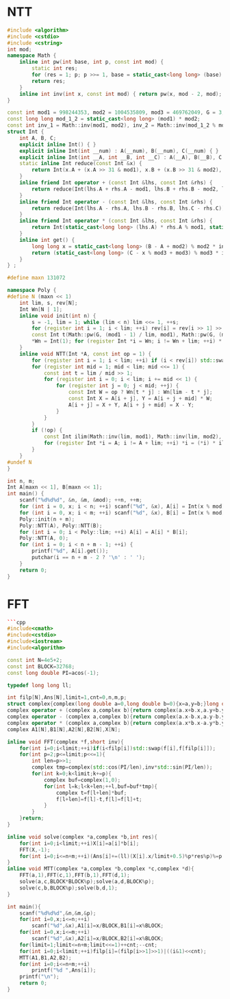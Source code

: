 # NTT
```c++
#include <algorithm>
#include <cstdio>
#include <cstring>
int mod;
namespace Math {
	inline int pw(int base, int p, const int mod) {
		static int res;
		for (res = 1; p; p >>= 1, base = static_cast<long long> (base) * base % mod) if (p & 1) res = static_cast<long long> (res) * base % mod;
		return res;
	}
	inline int inv(int x, const int mod) { return pw(x, mod - 2, mod); }
}

const int mod1 = 998244353, mod2 = 1004535809, mod3 = 469762049, G = 3;
const long long mod_1_2 = static_cast<long long> (mod1) * mod2;
const int inv_1 = Math::inv(mod1, mod2), inv_2 = Math::inv(mod_1_2 % mod3, mod3);
struct Int {
	int A, B, C;
	explicit inline Int() { }
	explicit inline Int(int __num) : A(__num), B(__num), C(__num) { }
	explicit inline Int(int __A, int __B, int __C) : A(__A), B(__B), C(__C) { }
	static inline Int reduce(const Int &x) {
		return Int(x.A + (x.A >> 31 & mod1), x.B + (x.B >> 31 & mod2), x.C + (x.C >> 31 & mod3));
	}
	inline friend Int operator + (const Int &lhs, const Int &rhs) {
		return reduce(Int(lhs.A + rhs.A - mod1, lhs.B + rhs.B - mod2, lhs.C + rhs.C - mod3));
	}
	inline friend Int operator - (const Int &lhs, const Int &rhs) {
		return reduce(Int(lhs.A - rhs.A, lhs.B - rhs.B, lhs.C - rhs.C));
	}
	inline friend Int operator * (const Int &lhs, const Int &rhs) {
		return Int(static_cast<long long> (lhs.A) * rhs.A % mod1, static_cast<long long> (lhs.B) * rhs.B % mod2, static_cast<long long> (lhs.C) * rhs.C % mod3);
	}
	inline int get() {
		long long x = static_cast<long long> (B - A + mod2) % mod2 * inv_1 % mod2 * mod1 + A;
		return (static_cast<long long> (C - x % mod3 + mod3) % mod3 * inv_2 % mod3 * (mod_1_2 % mod) % mod + x) % mod;
	}
} ;

#define maxn 131072

namespace Poly {
#define N (maxn << 1)
	int lim, s, rev[N];
	Int Wn[N | 1];
	inline void init(int n) {
		s = -1, lim = 1; while (lim < n) lim <<= 1, ++s;
		for (register int i = 1; i < lim; ++i) rev[i] = rev[i >> 1] >> 1 | (i & 1) << s;
		const Int t(Math::pw(G, (mod1 - 1) / lim, mod1), Math::pw(G, (mod2 - 1) / lim, mod2), Math::pw(G, (mod3 - 1) / lim, mod3));
		*Wn = Int(1); for (register Int *i = Wn; i != Wn + lim; ++i) *(i + 1) = *i * t;
	}
	inline void NTT(Int *A, const int op = 1) {
		for (register int i = 1; i < lim; ++i) if (i < rev[i]) std::swap(A[i], A[rev[i]]);
		for (register int mid = 1; mid < lim; mid <<= 1) {
			const int t = lim / mid >> 1;
			for (register int i = 0; i < lim; i += mid << 1) {
				for (register int j = 0; j < mid; ++j) {
					const Int W = op ? Wn[t * j] : Wn[lim - t * j];
					const Int X = A[i + j], Y = A[i + j + mid] * W;
					A[i + j] = X + Y, A[i + j + mid] = X - Y;
				}
			}
		}
		if (!op) {
			const Int ilim(Math::inv(lim, mod1), Math::inv(lim, mod2), Math::inv(lim, mod3));
			for (register Int *i = A; i != A + lim; ++i) *i = (*i) * ilim;
		}
	}
#undef N
}

int n, m;
Int A[maxn << 1], B[maxn << 1];
int main() {
	scanf("%d%d%d", &n, &m, &mod); ++n, ++m;
	for (int i = 0, x; i < n; ++i) scanf("%d", &x), A[i] = Int(x % mod);
	for (int i = 0, x; i < m; ++i) scanf("%d", &x), B[i] = Int(x % mod);
	Poly::init(n + m);
	Poly::NTT(A), Poly::NTT(B);
	for (int i = 0; i < Poly::lim; ++i) A[i] = A[i] * B[i];
	Poly::NTT(A, 0);
	for (int i = 0; i < n + m - 1; ++i) {
		printf("%d", A[i].get());
		putchar(i == n + m - 2 ? '\n' : ' ');
	}
	return 0;
}
```

# FFT
```c++
```cpp
#include<cmath>
#include<cstdio>
#include<iostream>
#include<algorithm>

const int N=4e5+2;
const int BLOCK=32768;
const long double PI=acos(-1);

typedef long long ll;

int filp[N],Ans[N],limit=1,cnt=0,n,m,p;
struct complex{complex(long double a=0,long double b=0){x=a,y=b;}long double x,y;};
complex operator + (complex a,complex b){return complex(a.x+b.x,a.y+b.y);}
complex operator - (complex a,complex b){return complex(a.x-b.x,a.y-b.y);}
complex operator * (complex a,complex b){return complex(a.x*b.x-a.y*b.y,a.x*b.y+a.y*b.x);}
complex A1[N],B1[N],A2[N],B2[N],X[N];

inline void FFT(complex *f,short inv){
    for(int i=0;i<limit;++i)if(i<filp[i])std::swap(f[i],f[filp[i]]);
    for(int p=2;p<=limit;p<<=1){
        int len=p>>1;
        complex tmp=complex(std::cos(PI/len),inv*std::sin(PI/len));
        for(int k=0;k<limit;k+=p){
            complex buf=complex(1,0);
            for(int l=k;l<k+len;++l,buf=buf*tmp){
                complex t=f[l+len]*buf;
                f[l+len]=f[l]-t,f[l]=f[l]+t;
            }			
        }
    }return;
}

inline void solve(complex *a,complex *b,int res){
    for(int i=0;i<limit;++i)X[i]=a[i]*b[i];
    FFT(X,-1);
    for(int i=0;i<=n+m;++i)(Ans[i]+=(ll)(X[i].x/limit+0.5)%p*res%p)%=p;
}
inline void MTT(complex *a,complex *b,complex *c,complex *d){
    FFT(a,1),FFT(c,1),FFT(b,1),FFT(d,1);
    solve(a,c,BLOCK*BLOCK%p);solve(a,d,BLOCK%p);
    solve(c,b,BLOCK%p);solve(b,d,1);
}

int main(){
    scanf("%d%d%d",&n,&m,&p);
    for(int i=0,x;i<=n;++i)
        scanf("%d",&x),A1[i]=x/BLOCK,B1[i]=x%BLOCK;
    for(int i=0,x;i<=m;++i)
        scanf("%d",&x),A2[i]=x/BLOCK,B2[i]=x%BLOCK;
    for(limit=1;limit<=n+m;limit<<=1)++cnt;--cnt;
    for(int i=0;i<limit;++i)filp[i]=(filp[i>>1]>>1)|((i&1)<<cnt);
    MTT(A1,B1,A2,B2);
    for(int i=0;i<=n+m;++i)
        printf("%d ",Ans[i]);
    printf("\n");
    return 0;
}
```
```